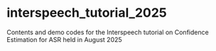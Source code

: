 # interspeech_tutorial_2025
Contents and demo codes for the Interspeech tutorial on Confidence Estimation for ASR held in August 2025
